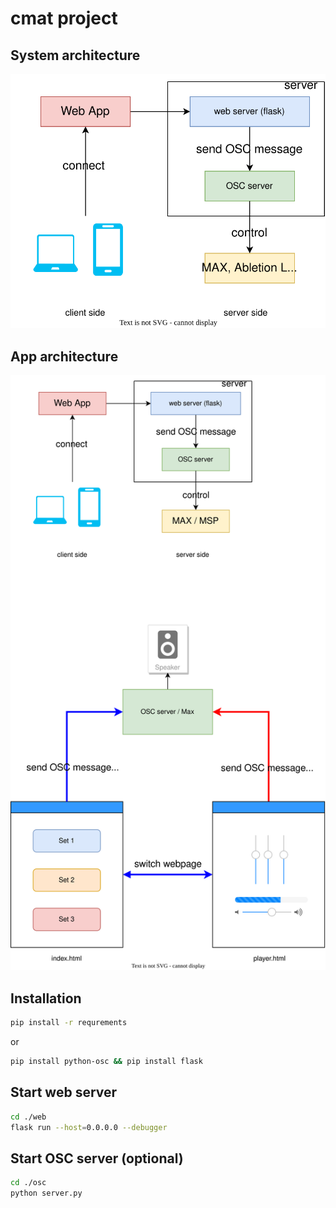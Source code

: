 # cmat project

## System architecture

![](arch.svg)

## App  architecture
![](arch-new.svg)



## Installation

```sh
pip install -r requrements
```
or
```sh
pip install python-osc && pip install flask
```

## Start web server
```sh
cd ./web
flask run --host=0.0.0.0 --debugger
```

## Start OSC server (optional)
```sh
cd ./osc
python server.py
```


